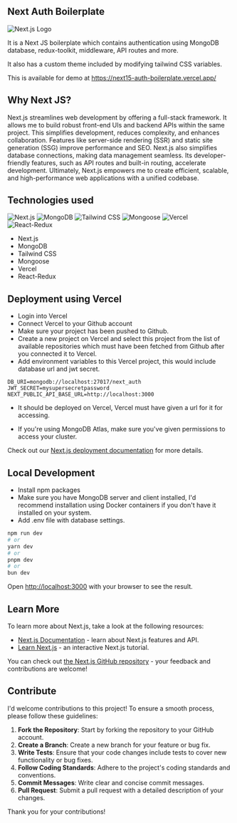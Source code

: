 ## Next Auth Boilerplate

![Next.js Logo](https://upload.wikimedia.org/wikipedia/commons/8/8e/Nextjs-logo.svg)

It is a Next JS boilerplate which contains authentication using MongoDB database, redux-toolkit, middleware, API routes and more.

It also has a custom theme included by modifying tailwind CSS variables.

This is available for demo at https://next15-auth-boilerplate.vercel.app/

## Why Next JS?

Next.js streamlines web development by offering a full-stack framework. It allows me to build robust front-end UIs and backend APIs within the same project. This simplifies development, reduces complexity, and enhances collaboration. Features like server-side rendering (SSR) and static site generation (SSG) improve performance and SEO. Next.js also simplifies database connections, making data management seamless. Its developer-friendly features, such as API routes and built-in routing, accelerate development. Ultimately, Next.js empowers me to create efficient, scalable, and high-performance web applications with a unified codebase.

## Technologies used 

![Next.js](https://img.shields.io/badge/Next.js-black?style=flat&logo=next.js)
![MongoDB](https://img.shields.io/badge/MongoDB-green?style=flat&logo=mongodb)
![Tailwind CSS](https://img.shields.io/badge/Tailwind_CSS-38B2AC?style=flat&logo=tailwind-css)
![Mongoose](https://img.shields.io/badge/Mongoose-red?style=flat&logo=mongoose)
![Vercel](https://img.shields.io/badge/Vercel-black?style=flat&logo=vercel)
![React-Redux](https://img.shields.io/badge/React--Redux-764ABC?style=flat&logo=redux)

- Next.js
- MongoDB
- Tailwind CSS
- Mongoose
- Vercel
- React-Redux

## Deployment using Vercel

- Login into Vercel
- Connect Vercel to your Github account
- Make sure your project has been pushed to Github.
- Create a new project on Vercel and select this project from the list of available repositories which must have been fetched from Github after you connected it to Vercel.
- Add environment variables to this Vercel project, this would include database url and jwt secret.

```
DB_URI=mongodb://localhost:27017/next_auth
JWT_SECRET=mysupersecretpassword
NEXT_PUBLIC_API_BASE_URL=http://localhost:3000
```

- It should be deployed on Vercel, Vercel must have given a url for it for accessing.

- If you're using MongoDB Atlas, make sure you've given permissions to access your cluster.

Check out our [Next.js deployment documentation](https://nextjs.org/docs/app/building-your-application/deploying) for more details.


## Local Development

- Install npm packages
- Make sure you have MongoDB server and client installed, I'd recommend installation using Docker containers if you don't have it installed on your system.
- Add .env file with database settings.

```bash
npm run dev
# or
yarn dev
# or
pnpm dev
# or
bun dev
```

Open [http://localhost:3000](http://localhost:3000) with your browser to see the result.

## Learn More

To learn more about Next.js, take a look at the following resources:

- [Next.js Documentation](https://nextjs.org/docs) - learn about Next.js features and API.
- [Learn Next.js](https://nextjs.org/learn) - an interactive Next.js tutorial.

You can check out [the Next.js GitHub repository](https://github.com/vercel/next.js) - your feedback and contributions are welcome!

## Contribute

I'd welcome contributions to this project! To ensure a smooth process, please follow these guidelines:

1. **Fork the Repository**: Start by forking the repository to your GitHub account.
2. **Create a Branch**: Create a new branch for your feature or bug fix.
3. **Write Tests**: Ensure that your code changes include tests to cover new functionality or bug fixes.
4. **Follow Coding Standards**: Adhere to the project's coding standards and conventions.
5. **Commit Messages**: Write clear and concise commit messages.
6. **Pull Request**: Submit a pull request with a detailed description of your changes.

Thank you for your contributions!

